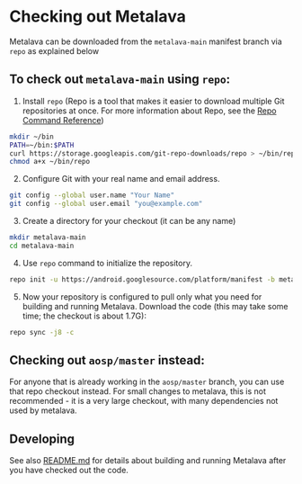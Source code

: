 # Checking out Metalava

Metalava can be downloaded from the `metalava-main` manifest branch via `repo` as explained below

## To check out `metalava-main` using `repo`:
1. Install `repo` (Repo is a tool that makes it easier to download multiple Git repositories at once. For more information about Repo, see the [Repo Command Reference](https://source.android.com/setup/develop/repo))

```bash
mkdir ~/bin
PATH=~/bin:$PATH
curl https://storage.googleapis.com/git-repo-downloads/repo > ~/bin/repo
chmod a+x ~/bin/repo
```

2. Configure Git with your real name and email address.

```bash
git config --global user.name "Your Name"
git config --global user.email "you@example.com"
```

3. Create a directory for your checkout (it can be any name)

```bash
mkdir metalava-main
cd metalava-main
```

4. Use `repo` command to initialize the repository.

```bash
repo init -u https://android.googlesource.com/platform/manifest -b metalava-main
```

5. Now your repository is configured to pull only what you need for building and running Metalava. Download the code (this may take some time; the checkout is about 1.7G):

```bash
repo sync -j8 -c
```
## Checking out `aosp/master` instead:

For anyone that is already working in the `aosp/master` branch, you can use that repo checkout instead. For small changes to metalava, this is not recommended - it is a very large checkout, with many dependencies not used by metalava.

## Developing

See also [README.md](README.md) for details about building and running Metalava after you have checked out the code.

